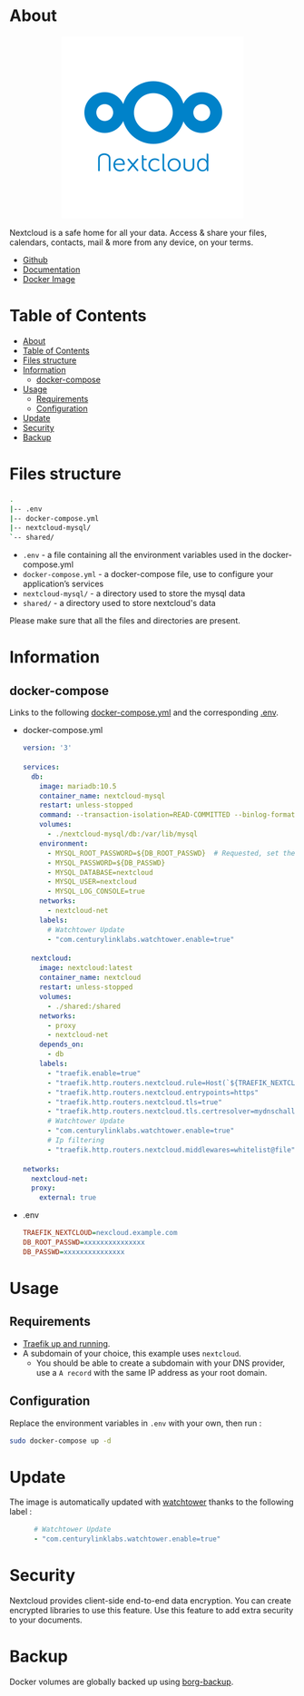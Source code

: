 # About

<p align="center">
<img src="../_utilities/nextcloud.svg" alt="nextcloud" title="nextcloud" />
</p>

Nextcloud is a safe home for all your data. Access & share your files, calendars, contacts, mail & more from any device, on your terms.

* [Github](https://github.com/nextcloud/docker)
* [Documentation](https://docs.nextcloud.com/server/latest/admin_manual/contents.html)
* [Docker Image](https://hub.docker.com/_/nextcloud)

# Table of Contents

<!-- TOC -->

- [About](#about)
- [Table of Contents](#table-of-contents)
- [Files structure](#files-structure)
- [Information](#information)
    - [docker-compose](#docker-compose)
- [Usage](#usage)
    - [Requirements](#requirements)
    - [Configuration](#configuration)
- [Update](#update)
- [Security](#security)
- [Backup](#backup)

<!-- /TOC -->

# Files structure 

```bash
.
|-- .env
|-- docker-compose.yml
|-- nextcloud-mysql/
`-- shared/
```

- `.env` - a file containing all the environment variables used in the docker-compose.yml
- `docker-compose.yml` - a docker-compose file, use to configure your application’s services
- `nextcloud-mysql/` - a directory used to store the mysql data
- `shared/` - a directory used to store nextcloud's data

Please make sure that all the files and directories are present.

# Information

## docker-compose
Links to the following [docker-compose.yml](docker-compose.yml) and the corresponding [.env](.env).

* docker-compose.yml
  ```yaml
  version: '3'

  services:
    db:
      image: mariadb:10.5
      container_name: nextcloud-mysql
      restart: unless-stopped
      command: --transaction-isolation=READ-COMMITTED --binlog-format=ROW
      volumes:
        - ./nextcloud-mysql/db:/var/lib/mysql
      environment:
        - MYSQL_ROOT_PASSWORD=${DB_ROOT_PASSWD}  # Requested, set the root's password of MySQL service.
        - MYSQL_PASSWORD=${DB_PASSWD}
        - MYSQL_DATABASE=nextcloud
        - MYSQL_USER=nextcloud
        - MYSQL_LOG_CONSOLE=true
      networks:
        - nextcloud-net
      labels:
        # Watchtower Update
        - "com.centurylinklabs.watchtower.enable=true"

    nextcloud:
      image: nextcloud:latest
      container_name: nextcloud
      restart: unless-stopped
      volumes:
        - ./shared:/shared
      networks:
        - proxy
        - nextcloud-net
      depends_on:
        - db
      labels:
        - "traefik.enable=true"
        - "traefik.http.routers.nextcloud.rule=Host(`${TRAEFIK_NEXTCLOUD}`)"
        - "traefik.http.routers.nextcloud.entrypoints=https"
        - "traefik.http.routers.nextcloud.tls=true"
        - "traefik.http.routers.nextcloud.tls.certresolver=mydnschallenge"
        # Watchtower Update
        - "com.centurylinklabs.watchtower.enable=true"
        # Ip filtering
        - "traefik.http.routers.nextcloud.middlewares=whitelist@file"

  networks:
    nextcloud-net:
    proxy:
      external: true
  ```
* .env
  ```ini
  TRAEFIK_NEXTCLOUD=nexcloud.example.com
  DB_ROOT_PASSWD=xxxxxxxxxxxxxxx
  DB_PASSWD=xxxxxxxxxxxxxxx
  ```



# Usage

## Requirements
- [Traefik up and running](../traefik).
- A subdomain of your choice, this example uses `nextcloud`.
    - You should be able to create a subdomain with your DNS provider, use a `A record` with the same IP address as your root domain.

## Configuration

Replace the environment variables in `.env` with your own, then run :

```bash
sudo docker-compose up -d
```

# Update

The image is automatically updated with [watchtower](../watchtower) thanks to the following label :

```yaml
      # Watchtower Update
      - "com.centurylinklabs.watchtower.enable=true"
```

# Security

Nextcloud provides client-side end-to-end data encryption. You can create encrypted libraries to use this feature. Use this feature to add extra security to your documents.

# Backup

Docker volumes are globally backed up using [borg-backup](../borg-backup). 